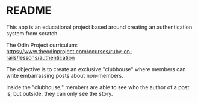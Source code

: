 # README

This app is an educational project based around creating an authentication system from scratch.

The Odin Project curriculum:
https://www.theodinproject.com/courses/ruby-on-rails/lessons/authentication

The objective is to create an exclusive "clubhouse" where members can write embarrassing posts about non-members.

Inside the "clubhouse," members are able to see who the author of a post is, but outside, they can only see the story.